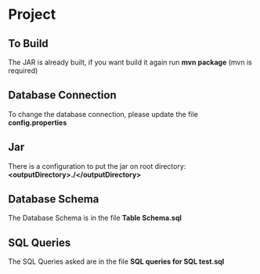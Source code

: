 # Project

## To Build
The JAR is already built, if you want build it again run **mvn package** (mvn is required)

## Database Connection
To change the database connection, please update the file **config.properties** 

## Jar
There is a configuration to put the jar on root directory: **&lt;outputDirectory&gt;./&lt;/outputDirectory&gt;**
 
## Database Schema
The Database Schema is in the file **Table Schema.sql**

## SQL Queries
The SQL Queries asked are in the file **SQL queries for SQL test.sql**